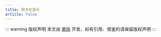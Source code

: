 ```yaml
---
title: 周杰伦音乐
article: false
---
```


<script setup>
import MusicMan from '@MusicMan';
import { data } from '@source/music-man/zjl/data.ts';
const a = data;
</script>
<MusicMan :audioData=a />

::: warning 版权声明
本文由 [南烁](https://www.nanshuo.icu) 开发，如有引用、借鉴的请保留版权声明
:::
